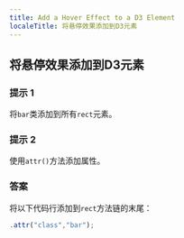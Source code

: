 ```yaml
---
title: Add a Hover Effect to a D3 Element
localeTitle: 将悬停效果添加到D3元素
---
```

## 将悬停效果添加到D3元素

### 提示 1

将`bar`类添加到所有`rect`元素。

### 提示 2

使用`attr()`方法添加属性。

### 答案

将以下代码行添加到`rect`方法链的末尾：

```javascript
.attr("class","bar");
```
